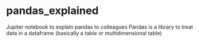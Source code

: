 # pandas_explained
Jupiter notebook to explain pandas to colleagues
Pandas is a library to treat data in a dataframe (basically a table or multidimensional table)

